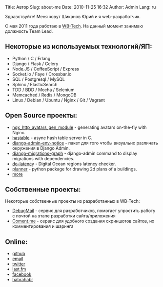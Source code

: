 Title: Автор
Slug: about-me
Date: 2010-11-25 16:32
Author: Admin
Lang: ru

Здравствуйте! Меня зовут Шиканов Юрий и я web-разработчик.

С мая 2011 года работаю в [WB-Tech](https://wbtech.pro/). На данный момент занимаю должность Team Lead.

Некоторые из используемых технологий/ЯП:
----------------------------------------

-   Python / C / Erlang 
-   Django / Flask / Celery
-   Node.JS / CoffeeScript / Express
-   Socket.io / Faye / Crossbar.io
-   SQL / Postgresql / MySQL 
-   Sphinx / ElasticSearch
-   TDD / BDD / Mocha / Selenium
-   Memcached / Redis / MongoDB
-   Linux / Debian / Ubuntu / Nginx / Git / Vagrant


Open Source проекты:
-------------

-  [ngx_http_avatars_gen_module](https://github.com/dizballanze/ngx_http_avatars_gen_module) - generating avatars on-the-fly with Nginx.
-  [hastable](https://github.com/dizballanze/hashtable) - async hash table server in C.
-  [django-admin-env-notice](https://github.com/dizballanze/django-admin-env-notice) - пакет для того чтобы визуально различать окружения в Django Admin.
-  [django-migrations-graph](https://github.com/dizballanze/django-migrations-graph) - django-admin command to display migrations with dependencies.
-  [do-latency](https://github.com/dizballanze/do-latency) - Digital Ocean regions latency checker.
-  [planner](https://github.com/dizballanze/planner) - python package for drawing 2d plans of a buildings.
-  [more](https://github.com/dizballanze?tab=repositories&q=&type=source)


Собственные проекты:
--------------------

Некоторые собственные проекты из разработанных в WB-Tech:

 -  [DebugMail](https://debugmail.io) - сервис для разработчиков, помогает упростить работу с почтой на этапе разработки сайта/приложения
 -  [Coment.me](http://coment.me/) - сервис для удобного создания скриншотов сайтов, их комментирования и шаринга


Online:
--------

- [github](https://github.com/dizballanze)
- [email](mailto:dizballanze@gmail.com)
- [twitter](https://twitter.com/dizballanze)
- [last.fm](http://lastfm.com/user/dizballanze)
- [facebook](https://facebook.com/dizballanze)
- [habrahabr](https://habrahabr.ru/users/dizballanze/)
